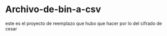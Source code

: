 # Archivo-de-bin-a-csv
este es el proyecto de reemplazo que hubo que hacer por lo del cifrado de cesar
